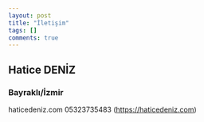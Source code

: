 ```yaml
---
layout: post
title: "İletişim"
tags: []
comments: true
---
```



## Hatice DENİZ 
### Bayraklı/İzmir
haticedeniz.com
05323735483
(https://haticedeniz.com)
